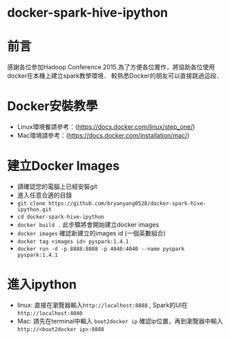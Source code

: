 # docker-spark-hive-ipython
# 前言

感謝各位參加Hadoop Conference 2015
為了方便各位實作，將協助各位使用docker在本機上建立spark教學環境．
較熟悉Docker的朋友可以直接跳過這段．

# Docker安裝教學

- Linux環境餐請參考：(https://docs.docker.com/linux/step_one/)
- Mac環境請參考：(https://docs.docker.com/installation/mac/)

# 建立Docker Images

- 請確認您的電腦上已經安裝git
- 進入任意合適的目錄
- `git clone https://github.com/bryanyang0528/docker-spark-hive-ipython.git`
- `cd docker-spark-hive-ipython`
- `docker build .`  此步驟將會開始建立docker images
- `docker images`   確認新建立的images id (一個英數組合)
- `docker tag <images id> pyspark:1.4.1`
- `docker run -d -p 8888:8888 -p 4040:4040 --name pyspark pyspark:1.4.1`

# 進入ipython

- linux: 直接在瀏覽器輸入`http://localhost:8888` , Spark的UI在`http://localhost:4040`
- Mac: 請先在terminal中輸入 `boot2docker ip` 確認ip位置，再到瀏覽器中輸入`http://<boot2docker ip>:8888`

